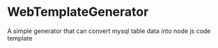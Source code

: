 # WebTemplateGenerator
A simple generator that can convert mysql table data into node js code template

